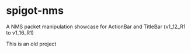 # spigot-nms
A NMS packet manipulation showcase for ActionBar and TitleBar (v1_12_R1 to v1_16_R1)

This is an old project